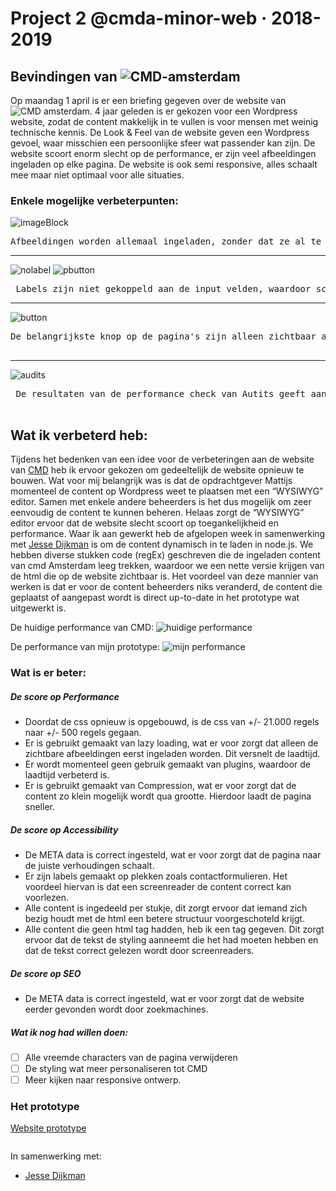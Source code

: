 # Project 2 @cmda-minor-web · 2018-2019

## Bevindingen van ![CMD-amsterdam](https://www.cmd-amsterdam.nl/)

Op maandag 1 april is er een briefing gegeven over de website van ![CMD amsterdam](https://www.cmd-amsterdam.nl/). 4 jaar geleden is er gekozen voor een Wordpress website, zodat de content makkelijk in te vullen is voor mensen met weinig technische kennis. De Look & Feel van de website geven een Wordpress gevoel, waar misschien een persoonlijke sfeer wat passender kan zijn. De website scoort enorm slecht op de performance, er zijn veel afbeeldingen ingeladen op elke pagina. De website is ook semi responsive, alles schaalt mee maar niet optimaal voor alle situaties.

### Enkele mogelijke verbeterpunten:

![imageBlock](imageBlock.png)

<pre>
Afbeeldingen worden allemaal ingeladen, zonder dat ze al te zien zijn. Hierdoor wordt er langer geladen.
</pre>

<hr>

![nolabel](nolabel.png)
![pbutton](pbutton.png)

<pre> Labels zijn niet gekoppeld aan de input velden, waardoor screenreaders moeite hebben met invullen. Ook buttons worden door screenreaders herkent als normale tekst.
</pre>
<hr>

![button](button.png)

 <pre>De belangrijkste knop op de pagina's zijn alleen zichtbaar als er nog niet gescrolled is.
 </pre>
<hr>

![audits](audits.png)

 <pre>
 De resultaten van de performance check van Autits geeft aan dat er op meerdere vlakken veel verbeterd kan worden.
 </pre>

## Wat ik verbeterd heb:

Tijdens het bedenken van een idee voor de verbeteringen aan de website van [CMD](https://www.cmd-amsterdam.nl/) heb ik ervoor gekozen om gedeeltelijk de website opnieuw te bouwen. Wat voor mij belangrijk was is dat de opdrachtgever Mattijs momenteel de content op Wordpress weet te plaatsen met een “WYSIWYG” editor. Samen met enkele andere beheerders is het dus mogelijk om zeer eenvoudig de content te kunnen beheren. Helaas zorgt de “WYSIWYG” editor ervoor dat de website slecht scoort op toegankelijkheid en performance. Waar ik aan gewerkt heb de afgelopen week in samenwerking met [Jesse Dijkman](https://github.com/jesseDijkman1/) is om de content dynamisch in te laden in node.js. We hebben diverse stukken code (regEx) geschreven die de ingeladen content van cmd Amsterdam leeg trekken, waardoor we een nette versie krijgen van de html die op de website zichtbaar is. Het voordeel van deze mannier van werken is dat er voor de content beheerders niks veranderd, de content die geplaatst of aangepast wordt is direct up-to-date in het prototype wat uitgewerkt is.

De huidige performance van CMD:
![huidige performance](audits.png)

De performance van mijn prototype:
![mijn performance](ownAudit.png)

### Wat is er beter:

##### De score op Performance

- Doordat de css opnieuw is opgebouwd, is de css van +/- 21.000 regels naar +/- 500 regels gegaan.
- Er is gebruikt gemaakt van lazy loading, wat er voor zorgt dat alleen de zichtbare afbeeldingen eerst ingeladen worden. Dit versnelt de laadtijd.
- Er wordt momenteel geen gebruik gemaakt van plugins, waardoor de laadtijd verbeterd is.
- Er is gebruikt gemaakt van Compression, wat er voor zorgt dat de content zo klein mogelijk wordt qua grootte. Hierdoor laadt de pagina sneller.

##### De score op Accessibility

- De META data is correct ingesteld, wat er voor zorgt dat de pagina naar de juiste verhoudingen schaalt.
- Er zijn labels gemaakt op plekken zoals contactformulieren. Het voordeel hiervan is dat een screenreader de content correct kan voorlezen.
- Alle content is ingedeeld per stukje, dit zorgt ervoor dat iemand zich bezig houdt met de html een betere structuur voorgeschoteld krijgt.
- Alle content die geen html tag hadden, heb ik een tag gegeven. Dit zorgt ervoor dat de tekst de styling aanneemt die het had moeten hebben en dat de tekst correct gelezen wordt door screenreaders.

##### De score op SEO

- De META data is correct ingesteld, wat er voor zorgt dat de website eerder gevonden wordt door zoekmachines.

##### Wat ik nog had willen doen:

- [ ] Alle vreemde characters van de pagina verwijderen
- [ ] De styling wat meer personaliseren tot CMD
- [ ] Meer kijken naar responsive ontwerp.

### Het prototype

[Website prototype](http://p2stut.herokuapp.com)

![]()

In samenwerking met:

- [Jesse Dijkman](https://github.com/jesseDijkman1/)
